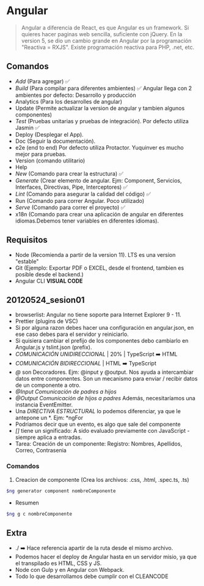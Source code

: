 # Angular

> Angular a diferencia de React, es que Angular es un framework.
> Si quieres hacer paginas web sencilla, suficiente con jQuery.
> En la version 5, se dio un cambio grande en Angular por la programación "Reactiva = RXJS". Existe programación reactiva para PHP, .net, etc.

## Comandos

- *Add* (Para agregar) ✅
- *Build* (Para compilar para diferentes ambientes) ✅
Angular llega con 2 ambientes por defecto: Desarrollo y producción
- Analytics (Para los desarrolles de angular)
- Update (Permite actualizar la version de angular y tambien algunos componentes)
- *Test* (Pruebas unitarias y pruebas de integración). Por defecto utiliza Jasmin ✅
- Deploy (Desplegar el App).
- Doc (Seguir la documentación).
- e2e (end to end) Por defecto utiliza Protactor. Yuquinver es mucho mejor para pruebas.
- Version (comando utilitario)
- Help
- *New* (Comando para crear la estructura) ✅
- *Generate* (Crear elemento de angular. Ejm: Component, Servicios, Interfaces, Directivas, Pipe, Interceptores) ✅
- *Lint* (Comando para asegurar la calidad del código) ✅
- Run (Comando para correr Angular. Poco utilizado)
- *Serve* (Comando para correr el proyecto) ✅
- x18n (Comando para crear una aplicación de angular en diferentes idiomas.Debemos tener variables en diferentes idiomas).

## Requisitos

- Node (Recomienda a partir de la version 11). LTS es una version "estable"
- Git (Ejemplo: Exportar PDF o EXCEL, desde el frontend, tambien es posible desde el backend.)
- Angular CLI
**VISUAL CODE**

## 20120524_sesion01

- browserlist: Angular no tiene soporte para Internet Explorer 9 - 11.
- Prettier (plugins de VSC)
- Si por alguna razon debes hacer una configuración en angular.json, en ese caso debes para el servidor y reiniciarlo.
- Si quisiera cambiar el prefijo de los componentes debo cambiarlo en Angular.js y tslint.json (prefix).
- *COMUNICACIÓN UNIDIRECCIONAL* | 20% | TypeScript ➡️ HTML
- *COMUNICACIÓN BIDIRECCIONAL* | HTML ➡️ TypeScript
- *@* son Decoradores. Ejm: @input y @output. Nos ayuda a intercambiar datos entre componentes. Son un mecanismo para enviar / recibir datos de un componente a otro.
- *@Input Comunicación de padres a hijos*
- *@Output Comunicación de hijos a padres* Además, necesitaríamos una instancia EventEmitter.
- Una *DIRECTIVA ESTRUCTURAL* lo podemos diferenciar, ya que le antepone un *. Ejm: *ngFor
- Podriamos decir que un evento, es algo que sale del componente
- *[]* tiene un significado: A sido evaluado previamente con JavaScript - siempre aplica a entradas.
- Tarea: Creación de un componente: Registro: Nombres, Apellidos, Correo, Contrasenia

### Comandos

1. Creacion de componente (Crea los archivos: .css, .html, .spec.ts, .ts)

```sh
$ng generator component nombreComponente
```

- Resumen

```sh
$ng g c nombreComponente
```

## Extra

- ./ ➡️ Hace referencia apartir de la ruta desde el mismo archivo.
- Podemos hacer el deploy de Angular hasta en un servidor misio, ya que el transpilado es HTML, CSS y JS.
- Node con Gulp y en Angular con Webpack.
- Todo lo que desarrollamos debe cumplir con el CLEANCODE

